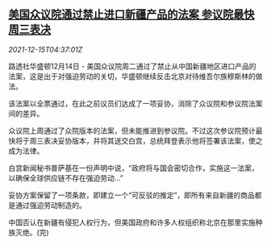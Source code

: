<!--1639544462000-->
[美国众议院通过禁止进口新疆产品的法案 参议院最快周三表决](https://cn.reuters.com/article/us-house-xinjiang-bill-1215-idCNKBS2IU0AJ)
------

<div><i>2021-12-15T04:37:01Z</i></div><p>路透社华盛顿12月14日 - 美国众议院周二通过了禁止从中国新疆地区进口产品的法案，这是出于对强迫劳动的关切，华盛顿继续反击北京对待维吾尔族穆斯林的做法。</p><p>该法案以全票通过，在此之前议员们达成了一项妥协，消除了众议院和参议院法案间的差异。</p><p>众议院上周通过了众院版本的法案，但未能推进到参议院。不过这次参议院预计最快将于周三表决妥协版本，并将其送交白宫，总统拜登表示他将签署该法案，使之成为法律。</p><p>白宫新闻秘书普萨基在一份声明中说，“政府将与国会密切合作，实施这一法案，以确保全球供应链不存在强迫劳动...”</p><p>妥协方案保留了一项条款，即建立一个“可反驳的推定”，即所有来自新疆的商品都是通过强迫劳动制造的。</p><p>中国否认在新疆有侵犯人权行为，但美国政府和许多人权组织称北京在那里实施种族灭绝。(完)</p>
